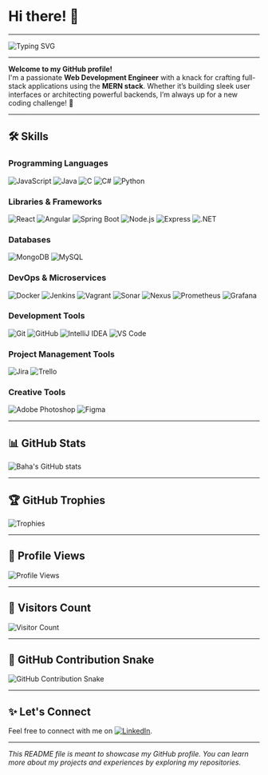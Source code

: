 # Hi there! 👋

---

![Typing SVG](https://readme-typing-svg.herokuapp.com?color=FF5733&lines=Web+Dev+Engineer+%F0%9F%92%BB;MERN+Stack+Enthusiast+%F0%9F%8E%AF;Always+Learning+New+Things+%F0%9F%A4%93)

---

**Welcome to my GitHub profile!**  
I'm a passionate **Web Development Engineer** with a knack for crafting full-stack applications using the **MERN stack**. Whether it’s building sleek user interfaces or architecting powerful backends, I’m always up for a new coding challenge! 🚀

---

## 🛠️ Skills

### **Programming Languages**  
![JavaScript](https://img.shields.io/badge/JavaScript-ES6+-yellow?style=for-the-badge&logo=javascript) 
![Java](https://img.shields.io/badge/Java-8-orange?style=for-the-badge&logo=java) 
![C](https://img.shields.io/badge/C-Programming-blue?style=for-the-badge&logo=c) 
![C#](https://img.shields.io/badge/C%23-Framework-purple?style=for-the-badge&logo=c-sharp) 
![Python](https://img.shields.io/badge/Python-3.8-green?style=for-the-badge&logo=python)

### **Libraries & Frameworks**  
![React](https://img.shields.io/badge/React-Hooks-blue?style=for-the-badge&logo=react) 
![Angular](https://img.shields.io/badge/Angular-9.0-red?style=for-the-badge&logo=angular) 
![Spring Boot](https://img.shields.io/badge/Spring-Boot-green?style=for-the-badge&logo=springboot) 
![Node.js](https://img.shields.io/badge/Node.js-JS-orange?style=for-the-badge&logo=node.js) 
![Express](https://img.shields.io/badge/Express-Node_Framework-lightgrey?style=for-the-badge&logo=express) 
![.NET](https://img.shields.io/badge/.Net_Framework-C%23-purple?style=for-the-badge&logo=dot-net)

### **Databases**  
![MongoDB](https://img.shields.io/badge/MongoDB-NoSQL-green?style=for-the-badge&logo=mongodb) 
![MySQL](https://img.shields.io/badge/MySQL-RDBMS-blue?style=for-the-badge&logo=mysql)

### **DevOps & Microservices**  
![Docker](https://img.shields.io/badge/Docker-20.10-blue?style=for-the-badge&logo=docker) 
![Jenkins](https://img.shields.io/badge/Jenkins-CI%2FCD-orange?style=for-the-badge&logo=jenkins) 
![Vagrant](https://img.shields.io/badge/Vagrant-VM_Automation-blue?style=for-the-badge&logo=vagrant) 
![Sonar](https://img.shields.io/badge/Sonar-Quality-gold?style=for-the-badge&logo=sonarqube) 
![Nexus](https://img.shields.io/badge/Nexus-Repository_Management-yellowgreen?style=for-the-badge&logo=sonatype-nexus) 
![Prometheus](https://img.shields.io/badge/Prometheus-Monitoring-red?style=for-the-badge&logo=prometheus) 
![Grafana](https://img.shields.io/badge/Grafana-Dashboard-orange?style=for-the-badge&logo=grafana)

### **Development Tools**  
![Git](https://img.shields.io/badge/Git-Fully_Version_Control-green?style=for-the-badge&logo=git) 
![GitHub](https://img.shields.io/badge/GitHub-Hosting-blue?style=for-the-badge&logo=github) 
![IntelliJ IDEA](https://img.shields.io/badge/IntelliJ_IDEA-JetBrains-black?style=for-the-badge&logo=intellijidea) 
![VS Code](https://img.shields.io/badge/VS%20Code-Microsoft-blue?style=for-the-badge&logo=visual-studio-code)

### **Project Management Tools**  
![Jira](https://img.shields.io/badge/Jira-Atlassian-blue?style=for-the-badge&logo=jira) 
![Trello](https://img.shields.io/badge/Trello-Project_Management-lightblue?style=for-the-badge&logo=trello)

### **Creative Tools**  
![Adobe Photoshop](https://img.shields.io/badge/Adobe_Photoshop-Image_Editing-blue?style=for-the-badge&logo=adobe-photoshop) 
![Figma](https://img.shields.io/badge/Figma-Design-orange?style=for-the-badge&logo=figma)

---

## 📊 GitHub Stats

![Baha's GitHub stats](https://github-readme-stats.vercel.app/api?username=BahaEddinDridi&show_icons=true&theme=radical)

---

## 🏆 GitHub Trophies

![Trophies](https://github-profile-trophy.vercel.app/?username=BahaEddinDridi&theme=dracula)

---

## 👀 Profile Views

![Profile Views](https://komarev.com/ghpvc/?username=BahaEddinDridi)

---

## 👀 Visitors Count

![Visitor Count](https://count.getloli.com/get/@BahaEddinDridi?theme=rule34)

---

## 🚀 GitHub Contribution Snake

![GitHub Contribution Snake](https://github.com/BahaEddinDridi/BahaEddinDridi/blob/output/github-contribution-grid-snake.svg)

---

## ✨ Let's Connect

Feel free to connect with me on [![LinkedIn](https://img.shields.io/badge/LinkedIn-Baha%20Dridi-blue?style=for-the-badge&logo=linkedin)](https://www.linkedin.com/in/baha-eddine-dridi-88b039203).

---

*This README file is meant to showcase my GitHub profile. You can learn more about my projects and experiences by exploring my repositories.*
